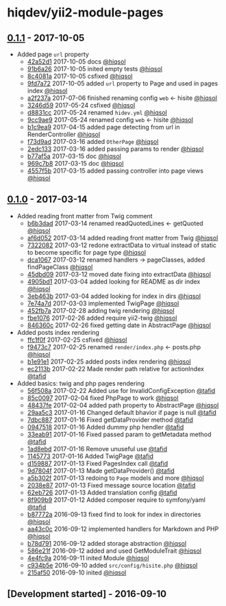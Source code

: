 # hiqdev/yii2-module-pages

## [0.1.1] - 2017-10-05

- Added page `url` property
    - [42a52d1] 2017-10-05 docs [@hiqsol]
    - [91b6a26] 2017-10-05 inited empty tests [@hiqsol]
    - [8c4081a] 2017-10-05 csfixed [@hiqsol]
    - [9fd7a72] 2017-10-05 added `url` property to Page and used in pages index [@hiqsol]
    - [a2f237a] 2017-07-06 finished renaming config `web` <- hisite [@hiqsol]
    - [3246d59] 2017-05-24 csfixed [@hiqsol]
    - [d8831cc] 2017-05-24 renamed `hidev.yml` [@hiqsol]
    - [9cc9ae9] 2017-05-24 renamed config `web` <- hisite [@hiqsol]
    - [b1c9ea9] 2017-04-15 added page detecting from url in RenderController [@hiqsol]
    - [f73d9ad] 2017-03-16 added `OtherPage` [@hiqsol]
    - [2edc133] 2017-03-16 added passing params to render [@hiqsol]
    - [b77af5a] 2017-03-15 doc [@hiqsol]
    - [969c7b8] 2017-03-15 doc [@hiqsol]
    - [4557f5b] 2017-03-15 added passing controller into page views [@hiqsol]

## [0.1.0] - 2017-03-14

- Added reading front matter from Twig comment
    - [b6b3dad] 2017-03-14 renamed readQuotedLines <- getQuoted [@hiqsol]
    - [af6d052] 2017-03-14 added reading front matter from Twig [@hiqsol]
    - [7322082] 2017-03-12 redone extractData to virtual instead of static to become specific for page type [@hiqsol]
    - [dca1067] 2017-03-12 renamed handlers -> pageClasses, added findPageClass [@hiqsol]
    - [45dbd09] 2017-03-12 moved date fixing into extractData [@hiqsol]
    - [4905bd1] 2017-03-04 added looking for README as dir index [@hiqsol]
    - [3eb463b] 2017-03-04 added looking for index in dirs [@hiqsol]
    - [7e74a7d] 2017-03-03 implemented TwigPage [@hiqsol]
    - [452fb7a] 2017-02-28 adding twig rendering [@hiqsol]
    - [fbe1076] 2017-02-26 added require yii2-twig [@hiqsol]
    - [846360c] 2017-02-26 fixed getting date in AbstractPage [@hiqsol]
- Added posts index rendering
    - [ffc1f0f] 2017-02-25 csfixed [@hiqsol]
    - [f9473c7] 2017-02-25 renamed `render/index.php` <- posts.php [@hiqsol]
    - [b1e91e1] 2017-02-25 added posts index rendering [@hiqsol]
    - [ec2113b] 2017-02-22 Made render path relative for actionIndex [@tafid]
- Added basics: twig and php pages rendering
    - [56f508a] 2017-02-22 Added use for InvalidConfigException [@tafid]
    - [85c0097] 2017-02-04 fixed PhpPage to work [@hiqsol]
    - [48437fe] 2017-02-04 added path property to AbstractPage [@hiqsol]
    - [29aa5c3] 2017-01-16 Changed default bhavior if page is null [@tafid]
    - [7dbc887] 2017-01-16 Fixed getDataProvider method [@tafid]
    - [0947518] 2017-01-16 Added dummy php hendler [@tafid]
    - [33eab91] 2017-01-16 Fixed passed param to getMetadata method [@tafid]
    - [1ad8ebd] 2017-01-16 Remove unuseful use [@tafid]
    - [1145773] 2017-01-16 Added TwigPage [@tafid]
    - [d159887] 2017-01-13 Fixed PagesIndex call [@tafid]
    - [9d7804f] 2017-01-13 Made getDataProvider() [@tafid]
    - [a5b302f] 2017-01-13 redoing to `Page` models and more [@hiqsol]
    - [2038e87] 2017-01-13 Fixed message source location [@tafid]
    - [62eb726] 2017-01-13 Added translation config [@tafid]
    - [8f909b9] 2017-01-12 Added composer require to symfony/yaml [@tafid]
    - [b87772a] 2016-09-13 fixed find to look for index in directories [@hiqsol]
    - [aa43c0c] 2016-09-12 implemented handlers for Markdown and PHP [@hiqsol]
    - [b78d791] 2016-09-12 added storage abstraction [@hiqsol]
    - [586e21f] 2016-09-12 added and used GetModuleTrait [@hiqsol]
    - [4e4fc9a] 2016-09-11 inited Module [@hiqsol]
    - [c934b5e] 2016-09-10 added `src/config/hisite.php` [@hiqsol]
    - [215af50] 2016-09-10 inited [@hiqsol]

## [Development started] - 2016-09-10

[@hiqsol]: https://github.com/hiqsol
[sol@hiqdev.com]: https://github.com/hiqsol
[@SilverFire]: https://github.com/SilverFire
[d.naumenko.a@gmail.com]: https://github.com/SilverFire
[@tafid]: https://github.com/tafid
[andreyklochok@gmail.com]: https://github.com/tafid
[@BladeRoot]: https://github.com/BladeRoot
[bladeroot@gmail.com]: https://github.com/BladeRoot
[ffc1f0f]: https://github.com/hiqdev/yii2-module-pages/commit/ffc1f0f
[f9473c7]: https://github.com/hiqdev/yii2-module-pages/commit/f9473c7
[b1e91e1]: https://github.com/hiqdev/yii2-module-pages/commit/b1e91e1
[ec2113b]: https://github.com/hiqdev/yii2-module-pages/commit/ec2113b
[56f508a]: https://github.com/hiqdev/yii2-module-pages/commit/56f508a
[85c0097]: https://github.com/hiqdev/yii2-module-pages/commit/85c0097
[48437fe]: https://github.com/hiqdev/yii2-module-pages/commit/48437fe
[29aa5c3]: https://github.com/hiqdev/yii2-module-pages/commit/29aa5c3
[7dbc887]: https://github.com/hiqdev/yii2-module-pages/commit/7dbc887
[0947518]: https://github.com/hiqdev/yii2-module-pages/commit/0947518
[33eab91]: https://github.com/hiqdev/yii2-module-pages/commit/33eab91
[1ad8ebd]: https://github.com/hiqdev/yii2-module-pages/commit/1ad8ebd
[1145773]: https://github.com/hiqdev/yii2-module-pages/commit/1145773
[d159887]: https://github.com/hiqdev/yii2-module-pages/commit/d159887
[9d7804f]: https://github.com/hiqdev/yii2-module-pages/commit/9d7804f
[a5b302f]: https://github.com/hiqdev/yii2-module-pages/commit/a5b302f
[2038e87]: https://github.com/hiqdev/yii2-module-pages/commit/2038e87
[62eb726]: https://github.com/hiqdev/yii2-module-pages/commit/62eb726
[8f909b9]: https://github.com/hiqdev/yii2-module-pages/commit/8f909b9
[b87772a]: https://github.com/hiqdev/yii2-module-pages/commit/b87772a
[aa43c0c]: https://github.com/hiqdev/yii2-module-pages/commit/aa43c0c
[b78d791]: https://github.com/hiqdev/yii2-module-pages/commit/b78d791
[586e21f]: https://github.com/hiqdev/yii2-module-pages/commit/586e21f
[4e4fc9a]: https://github.com/hiqdev/yii2-module-pages/commit/4e4fc9a
[c934b5e]: https://github.com/hiqdev/yii2-module-pages/commit/c934b5e
[215af50]: https://github.com/hiqdev/yii2-module-pages/commit/215af50
[Under development]: https://github.com/hiqdev/yii2-module-pages/compare/0.1.0...HEAD
[b6b3dad]: https://github.com/hiqdev/yii2-module-pages/commit/b6b3dad
[af6d052]: https://github.com/hiqdev/yii2-module-pages/commit/af6d052
[7322082]: https://github.com/hiqdev/yii2-module-pages/commit/7322082
[dca1067]: https://github.com/hiqdev/yii2-module-pages/commit/dca1067
[45dbd09]: https://github.com/hiqdev/yii2-module-pages/commit/45dbd09
[4905bd1]: https://github.com/hiqdev/yii2-module-pages/commit/4905bd1
[3eb463b]: https://github.com/hiqdev/yii2-module-pages/commit/3eb463b
[7e74a7d]: https://github.com/hiqdev/yii2-module-pages/commit/7e74a7d
[452fb7a]: https://github.com/hiqdev/yii2-module-pages/commit/452fb7a
[fbe1076]: https://github.com/hiqdev/yii2-module-pages/commit/fbe1076
[846360c]: https://github.com/hiqdev/yii2-module-pages/commit/846360c
[0.1.0]: https://github.com/hiqdev/yii2-module-pages/releases/tag/0.1.0
[42a52d1]: https://github.com/hiqdev/yii2-module-pages/commit/42a52d1
[91b6a26]: https://github.com/hiqdev/yii2-module-pages/commit/91b6a26
[8c4081a]: https://github.com/hiqdev/yii2-module-pages/commit/8c4081a
[9fd7a72]: https://github.com/hiqdev/yii2-module-pages/commit/9fd7a72
[a2f237a]: https://github.com/hiqdev/yii2-module-pages/commit/a2f237a
[3246d59]: https://github.com/hiqdev/yii2-module-pages/commit/3246d59
[d8831cc]: https://github.com/hiqdev/yii2-module-pages/commit/d8831cc
[9cc9ae9]: https://github.com/hiqdev/yii2-module-pages/commit/9cc9ae9
[b1c9ea9]: https://github.com/hiqdev/yii2-module-pages/commit/b1c9ea9
[f73d9ad]: https://github.com/hiqdev/yii2-module-pages/commit/f73d9ad
[2edc133]: https://github.com/hiqdev/yii2-module-pages/commit/2edc133
[b77af5a]: https://github.com/hiqdev/yii2-module-pages/commit/b77af5a
[969c7b8]: https://github.com/hiqdev/yii2-module-pages/commit/969c7b8
[4557f5b]: https://github.com/hiqdev/yii2-module-pages/commit/4557f5b
[0.1.1]: https://github.com/hiqdev/yii2-module-pages/compare/0.1.0...0.1.1
